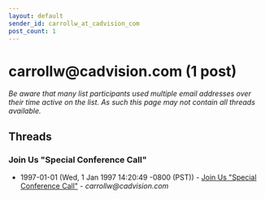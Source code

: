```yaml
---
layout: default
sender_id: carrollw_at_cadvision_com
post_count: 1
---
```


# carrollw<span>@</span>cadvision.com (1 post)

_Be aware that many list participants used multiple email addresses over their time active on the list. As such this page may not contain all threads available._

## Threads

### Join Us "Special Conference Call"
+ 1997-01-01 (Wed, 1 Jan 1997 14:20:49 -0800 (PST)) - [Join Us "Special Conference Call"](/archive/1997/01/db2515a191c2f389a16aff492b6501dcb2ac02e5bc95d264ca444d42523d9ecd) - _carrollw@cadvision.com_

